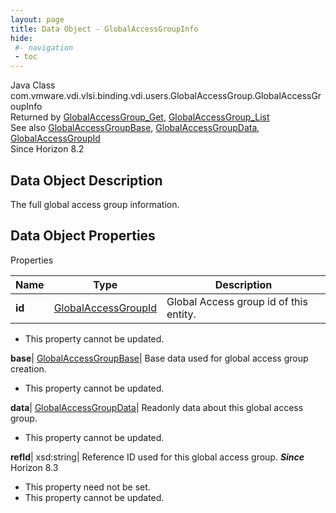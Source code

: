 ```yaml
---
layout: page
title: Data Object - GlobalAccessGroupInfo
hide:
 #- navigation
 - toc
---
```






Java Class
    com.vmware.vdi.vlsi.binding.vdi.users.GlobalAccessGroup.GlobalAccessGroupInfo  
Returned by
     [GlobalAccessGroup_Get](vdi.users.GlobalAccessGroup.md#get), [GlobalAccessGroup_List](vdi.users.GlobalAccessGroup.md#list)  
See also
     [GlobalAccessGroupBase](vdi.users.GlobalAccessGroup.GlobalAccessGroupBase.md), [GlobalAccessGroupData](vdi.users.GlobalAccessGroup.GlobalAccessGroupData.md), [GlobalAccessGroupId](vdi.entity.GlobalAccessGroupId.md)  
Since 
    Horizon 8.2

## Data Object Description 

The full global access group information. 

## Data Object Properties

Properties

Name |  Type |  Description   
---|---|---  
**id**| [GlobalAccessGroupId](vdi.entity.GlobalAccessGroupId.md)|  Global Access group id of this entity.   


* This property cannot be updated.

  
**base**| [GlobalAccessGroupBase](vdi.users.GlobalAccessGroup.GlobalAccessGroupBase.md)|  Base data used for global access group creation.   


* This property cannot be updated.

  
**data**| [GlobalAccessGroupData](vdi.users.GlobalAccessGroup.GlobalAccessGroupData.md)|  Readonly data about this global access group.   


* This property cannot be updated.

  
**refId**|  xsd:string|  Reference ID used for this global access group.  **_Since_** Horizon 8.3  


* This property need not be set.
* This property cannot be updated.

  
  
  
 
  
  

